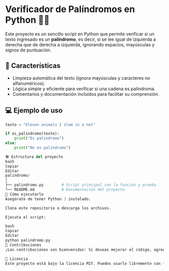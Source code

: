# Verificador de Palíndromos en Python 🧠🐍

Este proyecto es un sencillo script en Python que permite verificar si un texto ingresado es un **palíndromo**, es decir, si se lee igual de izquierda a derecha que de derecha a izquierda, ignorando espacios, mayúsculas y signos de puntuación.

## 🚀 Características

- Limpieza automática del texto (ignora mayúsculas y caracteres no alfanuméricos).
- Lógica simple y eficiente para verificar si una cadena es palíndroma.
- Comentarios y documentación incluidos para facilitar su comprensión.

## 💻 Ejemplo de uso

```python
texto = "Eleven animals I slam in a net"

if es_palindromo(texto):
    print("Es palíndromo")
else:
    print("No es palíndromo")

🛠️ Estructura del proyecto
bash
Copiar
Editar
palindromo/
│
├── palindromo.py        # Script principal con la función y prueba
└── README.md            # Documentación del proyecto
📌 Cómo ejecutarlo
Asegúrate de tener Python 3 instalado.

Clona este repositorio o descarga los archivos.

Ejecuta el script:

bash
Copiar
Editar
python palindromo.py
🤝 Contribuciones
¡Las contribuciones son bienvenidas! Si deseas mejorar el código, agregar más funcionalidades o corregir errores, siéntete libre de hacer un fork y enviar un pull request.

📄 Licencia
Este proyecto está bajo la licencia MIT. Puedes usarlo libremente con fines educativos y personales.
